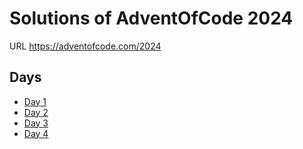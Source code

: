 # Solutions of AdventOfCode 2024

URL https://adventofcode.com/2024

## Days
- [Day 1](./src/day1/index.js)
- [Day 2](./src/day2/index.js)
- [Day 3](./src/day3/index.js)
- [Day 4](./src/day4/index.js)